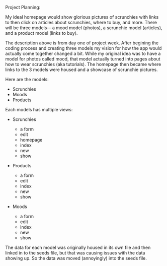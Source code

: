 Project Planning:

My ideal homepage would show glorious pictures of scrunchies with links to then click on articles about scrunchies, where to buy, and more. There will be three models-- a mood model (photos), a scrunchie model (articles), and a product model (links to buy).

The description above is from day one of project week. After begining the coding process and creating three models my vision for how the app would actually come together changed a bit. While my original idea was to have a model for photos called mood, that model actually turned into pages about how to wear scrunchies (aka tutorials). The homepage then became where links to the 3 models were housed and a showcase of scrunchie pictures.

Here are the models:

* Scrunchies
* Moods
* Products

Each models has multiple views:

* Scrunchies

  * a form
  * edit
  * homepage
  * index
  * new
  * show

* Products

  * a form
  * edit
  * index
  * new
  * show

* Moods
  * a form
  * edit
  * index
  * new
  * show

The data for each model was originally housed in its own file and then linked in to the seeds file, but that was causing issues with the data showing up. So the data was moved (annoyingly) into the seeds file.

